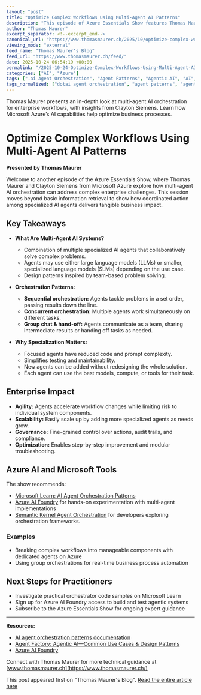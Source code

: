 ```yaml
---
layout: "post"
title: "Optimize Complex Workflows Using Multi-Agent AI Patterns"
description: "This episode of Azure Essentials Show features Thomas Maurer and Clayton Siemens from Microsoft Azure discussing the orchestration of multi-agent AI systems for enterprise workflows. It covers the differences between large and specialized language models, orchestration patterns, and practical strategies for leveraging Azure AI Foundry and Microsoft technologies to build scalable, maintainable, and optimized AI solutions for complex automation."
author: "Thomas Maurer"
excerpt_separator: <!--excerpt_end-->
canonical_url: "https://www.thomasmaurer.ch/2025/10/optimize-complex-workflows-using-multi-agent-ai-patterns/"
viewing_mode: "external"
feed_name: "Thomas Maurer's Blog"
feed_url: "https://www.thomasmaurer.ch/feed/"
date: 2025-10-24 06:54:19 +00:00
permalink: "/2025-10-24-Optimize-Complex-Workflows-Using-Multi-Agent-AI-Patterns.html"
categories: ["AI", "Azure"]
tags: [".ai Agent Orchestration", "Agent Patterns", "Agentic AI", "AI", "AI Orchestration", "Azure", "Azure AI Foundry", "Azure Essentials Show", "Cloud", "Cloud AI", "Enterprise Automation", "Large Language Models", "LLM", "Microsoft", "Microsoft Azure", "Model Specialization", "Multi Agent AI", "Posts", "Semantic Kernel", "SLM", "Thomas Maurer", "Workflow Optimization"]
tags_normalized: ["dotai agent orchestration", "agent patterns", "agentic ai", "ai", "ai orchestration", "azure", "azure ai foundry", "azure essentials show", "cloud", "cloud ai", "enterprise automation", "large language models", "llm", "microsoft", "microsoft azure", "model specialization", "multi agent ai", "posts", "semantic kernel", "slm", "thomas maurer", "workflow optimization"]
---
```


Thomas Maurer presents an in-depth look at multi-agent AI orchestration for enterprise workflows, with insights from Clayton Siemens. Learn how Microsoft Azure’s AI capabilities help optimize business processes.<!--excerpt_end-->

# Optimize Complex Workflows Using Multi-Agent AI Patterns

**Presented by Thomas Maurer**

Welcome to another episode of the Azure Essentials Show, where Thomas Maurer and Clayton Siemens from Microsoft Azure explore how multi-agent AI orchestration can address complex enterprise challenges. This session moves beyond basic information retrieval to show how coordinated action among specialized AI agents delivers tangible business impact.

## Key Takeaways

- **What Are Multi-Agent AI Systems?**
  - Combination of multiple specialized AI agents that collaboratively solve complex problems.
  - Agents may use either large language models (LLMs) or smaller, specialized language models (SLMs) depending on the use case.
  - Design patterns inspired by team-based problem solving.

- **Orchestration Patterns:**
  - **Sequential orchestration:** Agents tackle problems in a set order, passing results down the line.
  - **Concurrent orchestration:** Multiple agents work simultaneously on different tasks.
  - **Group chat & hand-off:** Agents communicate as a team, sharing intermediate results or handing off tasks as needed.

- **Why Specialization Matters:**
  - Focused agents have reduced code and prompt complexity.
  - Simplifies testing and maintainability.
  - New agents can be added without redesigning the whole solution.
  - Each agent can use the best models, compute, or tools for their task.

## Enterprise Impact

- **Agility:** Agents accelerate workflow changes while limiting risk to individual system components.
- **Scalability:** Easily scale up by adding more specialized agents as needs grow.
- **Governance:** Fine-grained control over actions, audit trails, and compliance.
- **Optimization:** Enables step-by-step improvement and modular troubleshooting.

## Azure AI and Microsoft Tools

The show recommends:

- [Microsoft Learn: AI Agent Orchestration Patterns](https://learn.microsoft.com/en-us/azure/architecture/ai-ml/guide/ai-agent-design-patterns)
- [Azure AI Foundry](https://ai.azure.com) for hands-on experimentation with multi-agent implementations
- [Semantic Kernel Agent Orchestration](https://www.youtube.com/redirect?event=video_description&redir_token=QUFFLUhqa1plMTFyM2FOWnlvVHpZdFF0d01ETTBXNWZqUXxBQ3Jtc0tuSHN2QW5TUEdNVjV1bm9TV0pxQ0UxakV6bTltRkRRcTlKbWFsbHlIaG92R3dEYjVaUDA2TklVNWpnOHFkRW1mbTY2dTdDUDQ0ZFFrUVg0U3NwTXlCSTRHOTBPU28tNUNRcDR0Z0ZkeGNpR012cXlOTQ&q=https%3A%2F%2Flearn.microsoft.com%2Fsemantic-kernel%2Fframeworks%2Fagent%2Fagent-orchestration&v=eobRfdy8tu4) for developers exploring orchestration frameworks.

### Examples

- Breaking complex workflows into manageable components with dedicated agents on Azure
- Using group orchestrations for real-time business process automation

## Next Steps for Practitioners

- Investigate practical orchestrator code samples on Microsoft Learn
- Sign up for Azure AI Foundry access to build and test agentic systems
- Subscribe to the Azure Essentials Show for ongoing expert guidance

---

**Resources:**

- [AI agent orchestration patterns documentation](https://learn.microsoft.com/en-us/azure/architecture/ai-ml/guide/ai-agent-design-patterns)
- [Agent Factory: Agentic AI—Common Use Cases & Design Patterns](https://learn.microsoft.com/en-us/semantic-kernel/frameworks/agent/agent-orchestration/?pivots=programming-language-csharp)
- [Azure AI Foundry](https://ai.azure.com)

Connect with Thomas Maurer for more technical guidance at [www.thomasmaurer.ch](https://www.thomasmaurer.ch/)

This post appeared first on "Thomas Maurer's Blog". [Read the entire article here](https://www.thomasmaurer.ch/2025/10/optimize-complex-workflows-using-multi-agent-ai-patterns/)
